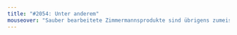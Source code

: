 ```yaml
---
title: "#2054: Unter anderem"
mouseover: "Sauber bearbeitete Zimmermannsprodukte sind übrigens zumeist entspant."
---
```

